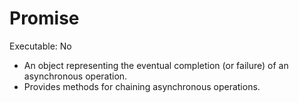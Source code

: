 # Promise

Executable: No

- An object representing the eventual completion (or failure) of an asynchronous operation.
- Provides methods for chaining asynchronous operations.